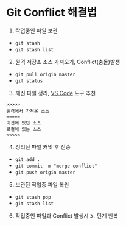 # Git Conflict 해결법
1. 작업중인 파일 보관
  * `git stash`
  * `git stash list`
2. 원격 저장소 소스 가져오기, Conflict(충돌)발생
  * `git pull origin master`
  * `git status`
3. 깨진 파일 정리, [VS Code](https://code.visualstudio.com) 도구 추천

```
>>>>>
원격에서 가져온 소스
=====
이전에 있던 소스
로컬에 있는 소스
<<<<<
```
4. 정리된 파일 커밋 후 전송
  * `git add .`
  * `git commit -m "merge conflict"`
  * `git push origin master`
5. 보관된 작업중 파일 복원
  * `git stash pop`
  * `git stash list`
6. 작업중인 파일과 Conflict 발생시 `3.` 단계 반복
